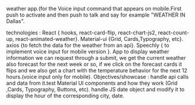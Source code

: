 weather app.(for the Voice input command that appears on mobile.First push to activate and then push to talk and say for example "WEATHER IN Dallas".

technologies : React { hooks, react-card-flip, react-chart-js2, react-count-up, react-animated-weather}.
               Material-ui {Grid, Cards,Typography, etc}.
               axios {to fetch the data for the weather from an api}.
               Speechly { to implement voice input for mobile version }.
App to display weather information we can request through a submit, we get the current weather also forecast for the next week or so, if we click on the forecast cards it flips and  we also get a chart with the temperature behavior for the next 12 hours.(voice input only for mobile).
Objectives/showcase : handle api calls and data from it.test Material UI components and how they work (Grid ,Cards, Typography, Buttons, etc). handle JS date object and modify it to display the hour of the corresponding city, date.  
              
               
         
